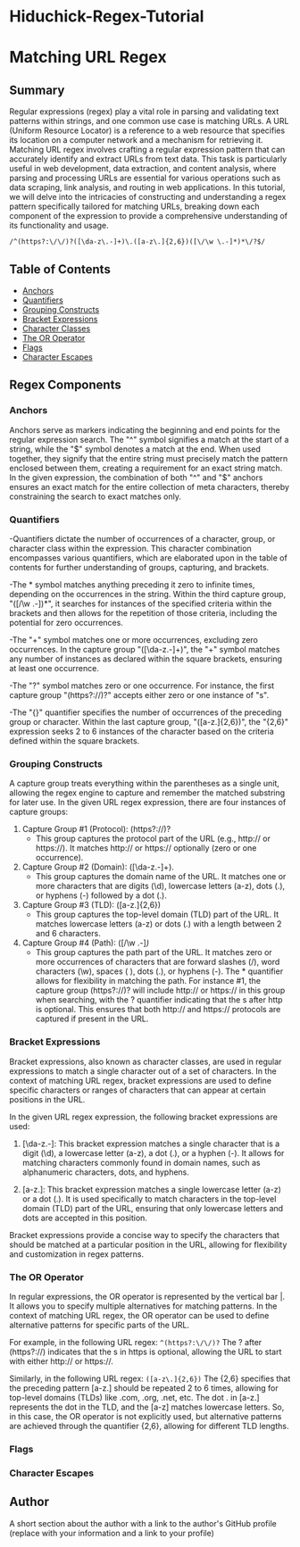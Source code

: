# Hiduchick-Regex-Tutorial
# Matching URL Regex



## Summary
Regular expressions (regex) play a vital role in parsing and validating text patterns within strings, and one common use case is matching URLs. A URL (Uniform Resource Locator) is a reference to a web resource that specifies its location on a computer network and a mechanism for retrieving it. Matching URL regex involves crafting a regular expression pattern that can accurately identify and extract URLs from text data. This task is particularly useful in web development, data extraction, and content analysis, where parsing and processing URLs are essential for various operations such as data scraping, link analysis, and routing in web applications. In this tutorial, we will delve into the intricacies of constructing and understanding a regex pattern specifically tailored for matching URLs, breaking down each component of the expression to provide a comprehensive understanding of its functionality and usage.


`/^(https?:\/\/)?([\da-z\.-]+)\.([a-z\.]{2,6})([\/\w \.-]*)*\/?$/`

## Table of Contents

- [Anchors](#anchors)
- [Quantifiers](#quantifiers)
- [Grouping Constructs](#grouping-constructs)
- [Bracket Expressions](#bracket-expressions)
- [Character Classes](#character-classes)
- [The OR Operator](#the-or-operator)
- [Flags](#flags)
- [Character Escapes](#character-escapes)

## Regex Components

### Anchors
Anchors serve as markers indicating the beginning and end points for the regular expression search. The "^" symbol signifies a match at the start of a string, while the "$" symbol denotes a match at the end. When used together, they signify that the entire string must precisely match the pattern enclosed between them, creating a requirement for an exact string match. In the given expression, the combination of both "^" and "$" anchors ensures an exact match for the entire collection of meta characters, thereby constraining the search to exact matches only.

### Quantifiers
-Quantifiers dictate the number of occurrences of a character, group, or character class within the expression. This character combination encompasses various quantifiers, which are elaborated upon in the table of contents for further understanding of groups, capturing, and brackets.

-The * symbol matches anything preceding it zero to infinite times, depending on the occurrences in the string. Within the third capture group, "([/\w .-])*", it searches for instances of the specified criteria within the brackets and then allows for the repetition of those criteria, including the potential for zero occurrences.

-The "+" symbol matches one or more occurrences, excluding zero occurrences. In the capture group "([\da-z.-]+)", the "+" symbol matches any number of instances as declared within the square brackets, ensuring at least one occurrence.

-The "?" symbol matches zero or one occurrence. For instance, the first capture group "(https?://)?" accepts either zero or one instance of "s".

-The "{}" quantifier specifies the number of occurrences of the preceding group or character. Within the last capture group, "([a-z.]{2,6})", the "{2,6}" expression seeks 2 to 6 instances of the character based on the criteria defined within the square brackets.

### Grouping Constructs
A capture group treats everything within the parentheses as a single unit, allowing the regex engine to capture and remember the matched substring for later use. In the given URL regex expression, there are four instances of capture groups:

1. Capture Group #1 (Protocol): (https?:\/\/)?
    * This group captures the protocol part of the URL (e.g., http:// or https://). It matches http:// or https:// optionally (zero or one occurrence).
2. Capture Group #2 (Domain): ([\da-z\.-]+)\.
    * This group captures the domain name of the URL. It matches one or more characters that are digits (\d), lowercase letters (a-z), dots (.), or hyphens (-) followed by a dot (.).
3. Capture Group #3 (TLD): ([a-z\.]{2,6})
    * This group captures the top-level domain (TLD) part of the URL. It matches lowercase letters (a-z) or dots (.) with a length between 2 and 6 characters.
4. Capture Group #4 (Path): ([\/\w \.-]*)*
    * This group captures the path part of the URL. It matches zero or more occurrences of characters that are forward slashes (/), word characters (\w), spaces ( ), dots (.), or hyphens (-). The * quantifier allows for flexibility in matching the path.
For instance #1, the capture group (https?:\/\/)? will include http:// or https:// in this group when searching, with the ? quantifier indicating that the s after http is optional. This ensures that both http:// and https:// protocols are captured if present in the URL.
### Bracket Expressions
Bracket expressions, also known as character classes, are used in regular expressions to match a single character out of a set of characters. In the context of matching URL regex, bracket expressions are used to define specific characters or ranges of characters that can appear at certain positions in the URL.

In the given URL regex expression, the following bracket expressions are used:

1. [\da-z\.-]: This bracket expression matches a single character that is a digit (\d), a lowercase letter (a-z), a dot (.), or a hyphen (-). It allows for matching characters commonly found in domain names, such as alphanumeric characters, dots, and hyphens.

2. [a-z\.]: This bracket expression matches a single lowercase letter (a-z) or a dot (.). It is used specifically to match characters in the top-level domain (TLD) part of the URL, ensuring that only lowercase letters and dots are accepted in this position.

Bracket expressions provide a concise way to specify the characters that should be matched at a particular position in the URL, allowing for flexibility and customization in regex patterns.

### The OR Operator
In regular expressions, the OR operator is represented by the vertical bar |. It allows you to specify multiple alternatives for matching patterns. In the context of matching URL regex, the OR operator can be used to define alternative patterns for specific parts of the URL.

For example, in the following URL regex: `^(https?:\/\/)?` The ? after (https?:\/\/) indicates that the s in https is optional, allowing the URL to start with either http:// or https://.

Similarly, in the following URL regex: `([a-z\.]{2,6})` The {2,6} specifies that the preceding pattern [a-z\.] should be repeated 2 to 6 times, allowing for top-level domains (TLDs) like .com, .org, .net, etc. The dot . in [a-z\.] represents the dot in the TLD, and the [a-z] matches lowercase letters. So, in this case, the OR operator is not explicitly used, but alternative patterns are achieved through the quantifier {2,6}, allowing for different TLD lengths.
### Flags

### Character Escapes

## Author

A short section about the author with a link to the author's GitHub profile (replace with your information and a link to your profile)